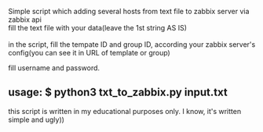 Simple  script which adding several hosts from text file to zabbix server via zabbix api<br>
fill the text file with your data(leave the 1st string AS IS)<br>
<br>
in the script, fill the tempate ID and group ID, according your zabbix server's config(you can see it in URL of template or group)<br>

fill username and password.<br>

usage: 
$ python3 txt_to_zabbix.py input.txt
------------------------------------------------------
this script is written in my educational purposes only. 
I know, it's written simple and ugly)) 